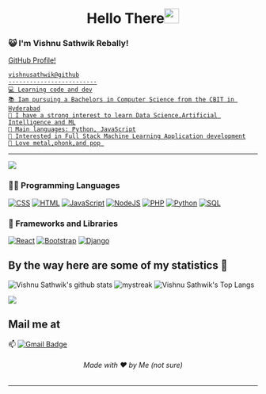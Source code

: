 <h1 align="center">Hello There<img src="https://media.tenor.com/B8PvHQ3BhuoAAAAd/kakashi-kakashi-hatake.gif" width="30" padding = "10"> </h1>

### :smiley_cat: I'm Vishnu Sathwik Rebally!  
<a href="https://github.com/vishnusathwik" target="_blank"/>GitHub Profile!

```
vishnusathwik@github
-------------------------
💻 Learning code and dev
📚 Iam pursuing a Bachelors in Computer Science from the CBIT in Hyderabad
📝 I have a strong interest to learn Data Science,Artificial Intelligence and ML
🌟 Main languages: Python, JavaScript
🚩 Interested in Full Stack Machine Learning Application development
🎵 Love metal,phonk,and pop 
```
<hr>


<a href="https://www.youtube.com/watch?v=dQw4w9WgXcQ"><img src="https://user-images.githubusercontent.com/73097560/115834477-dbab4500-a447-11eb-908a-139a6edaec5c.gif"></a>
### 👨‍💻 Programming Languages

<p>
    <a href="https://github.com/search?q=user%3ADenverCoder1+is%3Arepo+language%3Acss"><img alt="CSS" src="https://img.shields.io/badge/CSS%20-%231572B6.svg?logo=css3&logoColor=white"></a>
    <a href="https://github.com/search?q=user%3ADenverCoder1+is%3Arepo+language%3Ahtml"><img alt="HTML" src="https://img.shields.io/badge/HTML%20-%23E34F26.svg?logo=html5&logoColor=white"></a>
    <a href="https://github.com/search?q=user%3ADenverCoder1+is%3Arepo+language%3Ajavascript"><img alt="JavaScript" src="https://img.shields.io/badge/JavaScript%20-%23F7DF1E.svg?logo=javascript&logoColor=black"></a>
    <a href="https://github.com/search?q=user%3ADenverCoder1+is%3Arepo+language%3Ajavascript"><img alt="NodeJS" src="https://img.shields.io/badge/Node.js%20-%2343853D.svg?logo=node.js&logoColor=white"></a>
    <a href="https://github.com/search?q=user%3ADenverCoder1+is%3Arepo+language%3Aphp"><img alt="PHP" src="https://img.shields.io/badge/PHP-%23777BB4.svg?logo=php&logoColor=white"></a>
    <a href="https://github.com/search?q=user%3ADenverCoder1+is%3Arepo+language%3Apython"><img alt="Python" src="https://img.shields.io/badge/Python%20-%2314354C.svg?logo=python&logoColor=white"></a>
    <a href="https://github.com/search?q=user%3ADenverCoder1+is%3Arepo+language%3Asql"><img alt="SQL" src="https://img.shields.io/badge/SQL%20-%23025E8C.svg?logo=amazon-dynamodb&logoColor=white"></a>

### 🧰 Frameworks and Libraries

<p>
    <a href="#"><img alt="React" src="https://img.shields.io/badge/React-20232A?style=for-the-badge&logo=react&logoColor=61DAFB"></a>
    <a href="#"><img alt="Bootstrap" src="https://img.shields.io/badge/Bootstrap-563D7C?style=for-the-badge&logo=bootstrap&logoColor=white"></a>
    <a href="#"><img alt="Django" src="https://img.shields.io/badge/Django-092E20?style=for-the-badge&logo=django&logoColor=white"></a>

</p>



## By the way here are some of my statistics 🚀
![Vishnu Sathwik's github stats](https://github-readme-stats.vercel.app/api?username=vishnusathwik&show_icons=true&theme=tokyonight)
<img src="https://github-readme-streak-stats.herokuapp.com/?user=vishnusathwik&theme=tokyonight" alt="mystreak"/>
![Vishnu Sathwik's Top Langs](https://github-readme-stats.vercel.app/api/top-langs/?username=vishnusathwik&theme=tokyonight&layout=compact)

<a href="https://www.youtube.com/watch?v=dQw4w9WgXcQ"><img src="https://user-images.githubusercontent.com/73097560/115834477-dbab4500-a447-11eb-908a-139a6edaec5c.gif"></a>

## Mail me at 
📫 [![Gmail Badge](https://img.shields.io/badge/-vishnusathwik03@gmail.com-blue?style=flat-roundedrectangle&logo=Gmail&logoColor=white&link=mailto:vishnusathwik03@gmail.com)](vishnusathwik03@gmail.com)

<h6 align="center">Made with ❤️ by Me (not sure)</h6>

------
